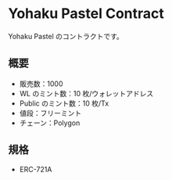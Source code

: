 # Yohaku Pastel Contract

Yohaku Pastel のコントラクトです。

## 概要

- 販売数：1000
- WL のミント数：10 枚/ウォレットアドレス
- Public のミント数：10 枚/Tx
- 値段：フリーミント
- チェーン：Polygon

## 規格

- ERC-721A
